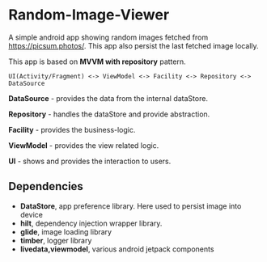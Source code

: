 # Random-Image-Viewer
A simple android app showing random images fetched from https://picsum.photos/.
This app also persist the last fetched image locally.

This app is based on **MVVM with repository** pattern.

```
UI(Activity/Fragment) <-> ViewModel <-> Facility <-> Repository <-> DataSource
```
**DataSource** - provides the data from the internal dataStore.

**Repository** - handles the dataStore and provide abstraction.

**Facility** - provides the business-logic.

**ViewModel** - provides the view related logic.

**UI** - shows and provides the interaction to users.

## Dependencies
- **DataStore**, app preference library. Here used to persist image into device
- **hilt**, dependency injection wrapper library.
- **glide**, image loading library
- **timber**, logger library
- **livedata,viewmodel**, various android jetpack components